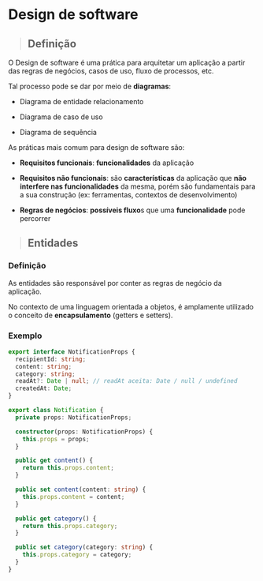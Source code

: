 # Design de software

> ## **Definição**

O Design de software é uma prática para arquitetar um aplicação a partir das regras de negócios, casos de uso, fluxo de processos, etc.

Tal processo pode se dar por meio de **diagramas**:

- Diagrama de entidade relacionamento

- Diagrama de caso de uso

- Diagrama de sequência

As práticas mais comum para design de software são:

- **Requisitos funcionais**: **funcionalidades** da aplicação

- **Requisitos não funcionais**: são **características** da aplicação que **não interfere nas funcionalidades** da mesma, porém são fundamentais para a sua construção (ex: ferramentas, contextos de desenvolvimento)

- **Regras de negócios**: **possíveis fluxo**s que uma **funcionalidade** pode percorrer

> ## **Entidades**

### **Definição**

As entidades são responsável por conter as regras de negócio da aplicação.

No contexto de uma linguagem orientada a objetos, é amplamente utilizado o conceito de **encapsulamento** (getters e setters).

### **Exemplo**

```ts
export interface NotificationProps {
  recipientId: string;
  content: string;
  category: string;
  readAt?: Date | null; // readAt aceita: Date / null / undefined
  createdAt: Date;
}

export class Notification {
  private props: NotificationProps;

  constructor(props: NotificationProps) {
    this.props = props;
  }

  public get content() {
    return this.props.content;
  }

  public set content(content: string) {
    this.props.content = content;
  }

  public get category() {
    return this.props.category;
  }

  public set category(category: string) {
    this.props.category = category;
  }
}
```
